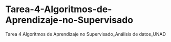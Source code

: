 # Tarea-4-Algoritmos-de-Aprendizaje-no-Supervisado
Tarea 4 Algoritmos de Aprendizaje no Supervisado_Análisis de datos_UNAD
